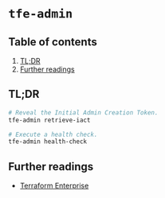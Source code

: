 # `tfe-admin`

## Table of contents <!-- omit in toc -->

1. [TL;DR](#tldr)
1. [Further readings](#further-readings)

## TL;DR

```sh
# Reveal the Initial Admin Creation Token.
tfe-admin retrieve-iact

# Execute a health check.
tfe-admin health-check
```

## Further readings

- [Terraform Enterprise]

<!--
  References
  -->

<!-- Knowledge base -->
[terraform enterprise]: terraform%20enterprise.md
